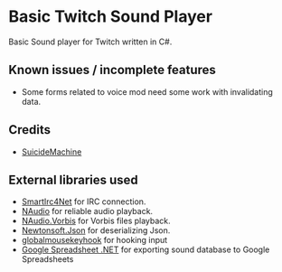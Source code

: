 ﻿Basic Twitch Sound Player
=====================
Basic Sound player for Twitch written in C#.

Known issues / incomplete features
-------
  * Some forms related to voice mod need some work with invalidating data.

Credits
-------
  * [SuicideMachine](http://twitch.tv/suicidemachine)
  
External libraries used
-------
  * [SmartIrc4Net](https://github.com/meebey/SmartIrc4net) for IRC connection.
  * [NAudio](https://github.com/naudio/NAudio) for reliable audio playback.
  * [NAudio.Vorbis](https://github.com/naudio/Vorbis) for Vorbis files playback.
  * [Newtonsoft.Json](https://www.newtonsoft.com/json) for deserializing Json.  
  * [globalmousekeyhook](https://github.com/gmamaladze/globalmousekeyhook) for hooking input
  * [Google Spreadsheet .NET](https://developers.google.com/sheets/api/quickstart/dotnet) for exporting sound database to Google Spreadsheets

